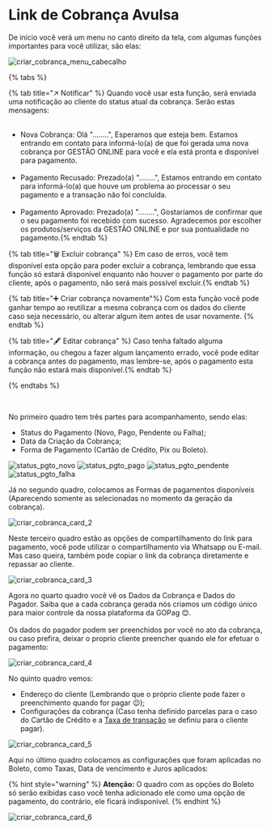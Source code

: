 # Link de Cobrança Avulsa

De início você verá um menu no canto direito da tela, com algumas funções importantes para você utilizar, são elas:<br>

![criar_cobranca_menu_cabecalho](/assets/prints/criar_cobranca_menu_cabecalho.png)

{% tabs %}

{% tab title="↗️ Notificar" %} Quando você usar esta função, será enviada uma notificação ao cliente do status atual da cobrança. Serão estas mensagens: <br><br>
- Nova Cobrança: Olá "........", Esperamos que esteja bem. Estamos entrando em contato para informá-lo(a) de que foi gerada uma nova cobrança por GESTÃO ONLINE para você e ela está pronta e disponível para pagamento.<br><br>
- Pagamento Recusado: Prezado(a) "........", Estamos entrando em contato para informá-lo(a) que houve um problema ao processar o seu pagamento e a transação não foi concluída.<br><br>
- Pagamento Aprovado: Prezado(a) "........", Gostaríamos de confirmar que o seu pagamento foi recebido com sucesso. Agradecemos por escolher os produtos/serviços da GESTÃO ONLINE e por sua pontualidade no pagamento.{% endtab %}

{% tab title="🗑️ Excluir cobrança" %} Em caso de erros, você tem disponível esta opção para poder excluir a cobrança, lembrando que essa função só estará disponível enquanto não houver o pagamento por parte do cliente, após o pagamento, não será mais possível excluir.{% endtab %}

{% tab title="➕ Criar cobrança novamente"%} Com esta função você pode ganhar tempo ao reutilizar a mesma cobrança com os dados do cliente caso seja necessário, ou alterar algum item antes de usar novamente. {% endtab %}

{% tab title="🖋️ Editar cobrança" %} Caso tenha faltado alguma informação, ou chegou a fazer algum lançamento errado, você pode editar a cobrança antes do pagamento, mas lembre-se, após o pagamento esta função não estará mais disponível.{% endtab %}

{% endtabs %}

<br>

No primeiro quadro tem três partes para acompanhamento, sendo elas:
- Status do Pagamento (Novo, Pago, Pendente ou Falha);
- Data da Criação da Cobrança;
- Forma de Pagamento (Cartão de Crédito, Pix ou Boleto).

![status_pgto_novo](/assets/prints/status_pgto_novo.png)
![status_pgto_pago](/assets/prints/status_pgto_pago.png)
![status_pgto_pendente](/assets/prints/status_pgto_pendente.png)
![status_pgto_falha](/assets/prints/status_pgto_falha.png)
<!-- ![criar_cobranca_card_1](/assets/prints/criar_cobranca_card_1.gif) -->

Já no segundo quadro, colocamos as Formas de pagamentos disponíveis (Aparecendo somente as selecionadas no momento da geraçāo da cobrança).

![criar_cobranca_card_2](/assets/prints/criar_cobranca_card_2.png)

Neste terceiro quadro estão as opções de compartilhamento do link para pagamento, você pode utilizar o compartilhamento via Whatsapp ou E-mail. Mas caso queira, também pode copiar o link da cobrança diretamente e repassar ao cliente.

![criar_cobranca_card_3](/assets/prints/criar_cobranca_card_3.png)

Agora no quarto quadro você vê os Dados da Cobrança e Dados do Pagador. Saiba que a cada cobrança gerada nós criamos um código único para maior controle da nossa plataforma da GOPag 😊.<br><br>
Os dados do pagador podem ser preenchidos por você no ato da cobrança, ou caso prefira, deixar o proprio cliente preencher quando ele for efetuar o pagamento:

![criar_cobranca_card_4](/assets/prints/criar_cobranca_card_4.png)

No quinto quadro vemos:

- Endereço do cliente (Lembrando que o próprio cliente pode fazer o preenchimento quando for pagar 😉);
- Configurações da cobrança (Caso tenha definido parcelas para o caso do Cartão de Crédito e a [Taxa de transação](https://docs.gopag.com.br/simular_venda) se definiu para o cliente pagar).

![criar_cobranca_card_5](/assets/prints/criar_cobranca_card_5.png)

Aqui no último quadro colocamos as configurações que foram aplicadas no Boleto, como Taxas, Data de vencimento e Juros aplicados:


 {% hint style="warning" %}
**Atenção:**  O quadro com as opções do Boleto só serão exibidas caso você tenha adicionado ele como uma opção de pagamento, do contrário, ele ficará indisponível.
{% endhint %}

![criar_cobranca_card_6](/assets/prints/criar_cobranca_card_6.png)
